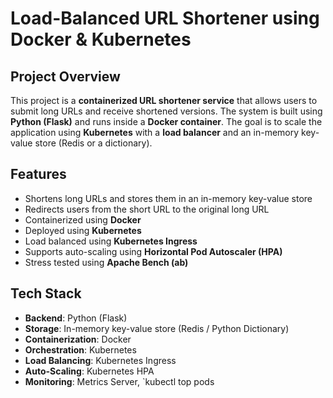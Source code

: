 # **Load-Balanced URL Shortener using Docker & Kubernetes**  

## **Project Overview**  
This project is a **containerized URL shortener service** that allows users to submit long URLs and receive shortened versions. The system is built using **Python (Flask)** and runs inside a **Docker container**. The goal is to scale the application using **Kubernetes** with a **load balancer** and an in-memory key-value store (Redis or a dictionary).  

##  **Features**  
-  Shortens long URLs and stores them in an in-memory key-value store  
-  Redirects users from the short URL to the original long URL  
-  Containerized using **Docker**  
-  Deployed using **Kubernetes**
-  Load balanced using **Kubernetes Ingress**
-  Supports auto-scaling using **Horizontal Pod Autoscaler (HPA)**
-  Stress tested using **Apache Bench (ab)** 

## **Tech Stack**  
- **Backend**: Python (Flask)
- **Storage**: In-memory key-value store (Redis / Python Dictionary)  
- **Containerization**: Docker  
- **Orchestration**: Kubernetes
- **Load Balancing**: Kubernetes Ingress  
- **Auto-Scaling**: Kubernetes HPA  
- **Monitoring**: Metrics Server, `kubectl top pods 


